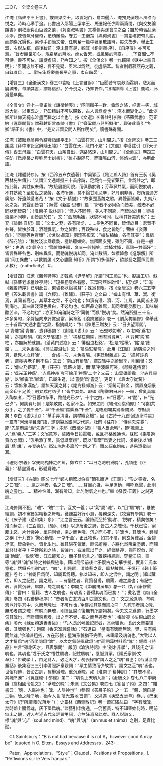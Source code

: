 二○八　全梁文卷三八

江淹《詣建平王上書》。按齊梁文士，取青妃白，駢四儷六，淹獨見漢魏人風格而悦之，時時心摹手追。此書出入鄒陽上梁孝王、馬遷報任少卿兩篇間，《與交友論隱書》則嵇康與山巨源之遺，《報袁叔明書》又楊惲與孫會宗之亞；雖於時習刮磨未淨，要皆氣骨權奇，絶類離倫，卷五一王僧孺《與何炯書》一篇差堪把臂共語，而頗傷冗縟也。梁作手如簡文帝、任昉輩一篇中著單散語時，每失故步，舉止生澀，右棿左杌，躓後跋前；淹未嘗有是，觀其《銅劍讚·序》、《自序傳》亦可知焉。“昔者賤臣叩心，飛霜擊於燕地，庶女告天，振風襲於齊臺。……下官聞仁不可恃，善不可依，謂徒虚語，乃今知之”。按《全漢文》卷一九鄒陽《獄中上書自明》：“臣聞忠無不報，信不見疑，臣常以爲然，徒虚語耳。昔者荆軻慕燕丹之義，白虹貫日，……衛先生爲秦畫長平之事，太白蝕昴”；

【增訂三】《全後漢文》卷三○袁紹《上書自訴》：“臣聞昔有哀歎而霜隕，悲哭而崩城者。每讀其書，謂爲信然。於今況之，乃知妄作。”祖構鄒陽《上書》發端，此爲最早矣。

《全晉文》卷七一皇甫謐《讓徵聘表》：“臣聞鄒子一歎，霜爲之降，杞妻一感，城爲大崩。以臣況之，乃知精誠不可以賤致，古人言爲虚也”；淹本而變化之。“此少卿所以仰天槌心泣盡而繼之以血也”。按《文選》李善註引李陵《答蘇武書》；范正敏《遯齋閒覽》謂蘇軾斷言李陵《書》乃“齊梁間小兒所擬作”，觀淹此篇引“少卿”語正出《書》中，“是又非齊梁間人所作明矣”。讀書殊得間。

江淹《被黜爲吴興令辭牋詣建平王》：“白雲在天，山川間之。”按《全齊文》卷二三謝朓《拜中軍記室辭隨王牋》：“白雲在天，龍門不見”；《文選》李善註引《穆天子傳》西王母謡：“白雲在天，山陵自出，道路悠遠，山川間之。”《全梁文》卷四三任昉《爲庾杲之與劉居士虯書》：“雖心路咫尺，而事隔山河，悠悠白雲”，亦用此語。

江淹《雜體詩序》。按《西泠五布衣遺著》中吴穎芳《臨江鄉人詩》首有王昶《吴西林先生傳》：“又謂江文通雜擬三十首序詩，足爲拘一見者藥石，並爲註之”，即指此篇，其註似未傳。“故蛾眉詎同貌，而俱動於魄；芳草寧共氣，而同悦於魂，不其然歟？至於世之諸賢，各滯所迷，莫不論甘則忌辛，好丹則非素，豈所謂通方廣恕、好遠兼愛者哉！”按《文子·精誠》：“故秦楚燕魏之歌，異聲而皆樂，九夷八狄之哭，異聲而皆哀”；陸賈《新語·思務》篇：“好者不必同色而皆美，醜者不必同狀而皆惡”；《淮南子·説林訓》：“佳人不同體，美人不同貌，而皆説於目；梨橘棗栗不同味，而皆調於口”，又：“西施毛嬙，狀貌不可同，世稱其好美鈞也”；王充《論衡·自紀》篇：“文士之務，各有所從，……美色不同面，皆佳於目；悲音不共聲，皆快於耳；酒醴異氣，飲之皆醉；百穀殊味，食之皆飽”；曹植《妾薄命》：“同量等色齊顔”；《世説·品藻》劉瑾答桓玄：“樝梨橘柚，各有其美”；曹組《醉花陰》：“梅妝淺淡風蛾裊，隨路聽嬉笑。無限面皮兒，雖則不同，各是一般好”；史浩《如夢令》：“雪臉間朱顔，各自一般輕妙，忒掉忒掉，真個一雙兩好”；皆言殊聲各色、别味異氣，而動魄悦魂却同。淹此數語，如標韓愈《進學解》所謂“同工異曲”，以救劉勰《文心雕龍·知音》所謂“知多偏好”，欲談藝之圓照而廣大教化（catholicity）耳。

【增訂四】江淹《雜體詩序》即韓愈《進學解》所謂“同工異曲”也，擬議工切。蘇軾《孫莘老求墨妙亭詩》：“短長肥瘦各有態，玉環飛燕誰敢憎”，紀昀評：“江淹《雜擬詩序》已明此旨，東坡移以論書耳”；殊爲具眼。按《全唐文》卷六三五李翱《答朱載言書》論《六經》、《離騷》、《莊子》之文曰：“如山有恒、華、嵩、衡焉，其同者高也，其草木之榮，不必均也；如瀆有淮、濟、河、江焉，其同者出源到海也，其曲直淺深色黄白，不必均也。如百品之雜焉，其同者飽於腹也，其味鹹酸苦辛，不必均也”；亦正如淹論詩之不“同貌”而俱“悦魂”矣。然淹所擬三十首，殊多累句，余常怪向來評賞過當。梁章鉅《浪跡叢談》卷一《劉芙初編修》條舉此三十首爲“文通才盡”之證，指摘頗允：“如《陳思王贈友》云：‘日夕望青閣’，以‘青樓’爲‘青閣’，豈非湊韻？《謝臨川游山》云：‘石壁映初晰’，以‘初晰’爲‘初陽’，亦是趁韻。《劉文學感遇》云：‘橘柚在南園，因君爲羽翼’，以‘羽翼’説‘橘柚’，亦無解於就韻。《潘黄門述哀》云：‘徘徊泣松銘’，‘松’是‘松楸’，‘銘’是‘誌銘’，……未免牽强。《郭弘農游仙》云：‘隐淪駐精魄’，此用《江賦》‘納隱淪之列真，挺異人之精魄’，……合成一句，未免乖隔。《孫廷尉雜述》云：‘憑軒詠堯老’，謂堯與老子則不倫；又云：‘南山有綺皓’，謂四皓中之綺里季，則偏舉；又云：‘傳火乃薪草’，用《莊子》‘爲薪火傳’，而‘草’字湊韻可笑。《顔特進侍宴》云：‘瑶光正神縣’，‘赤縣神州’豈可摘用‘神縣’二字？又云：‘山雲備卿靄，池卉具靈變’，以‘卿靄’爲‘卿雲’，已屬生造，以‘靈變’爲‘靈芝’，更奇！《袁太守從駕》云：‘雲旆象漢旋’，謂如天漢之轉；《謝光禄郊游》云：‘烟駕可辭金’，謂置身烟景而金印不足羨；則又成何語乎！”皆中其失。即如《陶徵君田居》一首，曾亂真編入陶集者，而“日暮巾柴車，路闇光已夕”，十字之内，曰“日暮”，曰“闇”，曰“光已夕”，何詞費乃爾！是類敗闕，名家不免。如宋之問《端州别袁侍郎》：“明朝共分手，之子愛千金”，以“千金軀”縮脚爲“千金”，是臨別囑其爲看錢奴、守財虜矣！李白《游太山》：“舉手弄清淺，誤攀織女機”，因《古詩十九首·迢迢牽牛星》一篇有“河漢清且淺”語，遂割裂爲銀河之代詞。杜甫《往在》：“侍祠恧先露”，節“先蒙雨露”爲“先露”二字；宋祁《西樓夕望》：“羲人卧此時”，節“羲皇上人”爲“羲人”二字；文省意塞，施諸今日拍電報，或且扞格難通也。蘇軾《乘舟過賈收水閣》：“淚垢添丁面，貧低舉案蛾”，既以“舉案”爲妻之代詞，復歇後以“蛾眉”爲“蛾”，亦資笑枋。然江淹聚多篇於一題之下，而又語疵紛如，遂易遭指摘耳。

《禮記·祭義》宰我問鬼神之名節，鄭玄註：“耳目之聰明爲魄”，孔穎達《正義》：“精靈爲魂，形體爲魄。”

【增訂三】《左傳》昭公七年“鄭人相驚以伯有”節孔穎達《正義》：“形之靈者，名之曰‘魄’，……氣之神者，名之曰‘魂’。……耳目心識，手足運動，啼呼爲聲，此則魄之靈也。……精神性識，漸有所知，此則附氣之神也。”較《祭義·正義》之説更詳。

江淹修詞不犯，“魂”、“魄”二字，互文一義；以“氣”屬“魂”，以“目”屬“魄”，雖依經訓，初不寓優劣精粗之軒輊。錢謙益好行小慧，每務深文，《牧齋有學集》卷一七《宋子建〈遥和集〉序》：“江之言云云。論詩而至於‘動魂’、‘悦魄’，精矣微矣！推而極之，《三百篇》、《騷》、《雅》以迄唐後之詩，皆古人之魄也。千秋已往，窮塵未來，片什染神，單詞刺骨，揚之而色飛，沉之而心死，非魄也，其魂也。鍾嶸之稱《十九首》‘驚心動魄，一字千金’，正此物也。如其不爾，則玄黄律吕，金碧浮沉，皆象物也，皆化生也。雖其駢花儷葉，餘波綺麗，亦將化爲陳羹塗飯，而矧其諓諓者乎！子建所和之詩，皆魄也，有魂焉以尸之。經營將迎，意匠怳忽，所謂‘動魄’、‘悦魂’者，江氏能知之，而子建能言之。”蓋挾持經訓，穿鑿江語，直等“魂”與“魄”於詩之神韻與迹象，藉以隱斥前後七子復古之句摹字擬，實非江氏本意也。然錢氏判别“魂”、“魄”，則是明、清談藝之常，聊拈數例。于慎行《穀山筆麈》卷七：“神屬目爲明，知屬耳爲聰。神以知來，即人之悟性，謂之明；知以藏往，即人之記性，謂之聰。……有悟性者，資質發揚，屬陽，魂之屬也；有記性者，資質沉著，屬陰，魄之屬也”；李開先《中麓閒居集》卷一○《對山康修撰傳》：“嘗曰：‘經籍、古人之魄也，有魂焉；吾得其魂而已矣！’”；戴名世《南山全集》卷四《程偕柳稿序》：“昔者余亡友方百川之論文也，曰：‘文之爲道順，有魂焉以行乎其中，文而無魂也，不可作也。’余嘗推其意而論之曰：凡有形者謂之魄，無形者謂之魂；有魄而無魂，則僵且腐而復無有所謂物矣。今夫文之爲道，行墨字句其魄也，而所謂魂焉者，出之而不覺、視之而無迹者也”；梅曾亮《柏梘山房文集》卷六《練伯穎遺書書後》：“凡人長於考證記問者，其魄强也，長於文章義理者，其魂强也”；趙熙《香宋室詩鐘話》：“石遺曰：‘星海有魂而無魄，樊、易有魄而無魂。’余論甚粗劣，方在形貌；星海形貌猶不完固，未暇議及魂魄也。”大致以人之才情爲“魂”而學問爲“魄”，以文之氣韻風致爲“魂”而詞藻材料爲“魄”；鍾嶸《詩品》中言“雖謝天才，且表學問”，嚴羽《滄浪詩話》主“别才非學”，與錢氏之“非魄也，其魂也”或于氏之“悟性屬魂，記性屬魄”，意脈貫承。《顔氏家訓·文章》：“但成學士，自足爲人，必乏天才，勿强操筆”謂人之乏“魂”者也；《苕溪漁隱叢話》後集卷三三引李清照評秦觀詞：“專主情致而少故實”，謂文之乏“魄”者也。世俗相傳，皆沿古訓，輕舉爲魂，重沉爲魄，如《淮南子·精神訓》：“其魄不抑，其魂不騰”；《黄庭經·中部經》第二：“魂欲上天魄入淵”；《全唐文》卷七八二李商隱《奠相國令狐文》：“浮魂沉魄”；朱熹《文公集》卷四七《答吕子約》之四：“雜書云：‘魂、人陽神也；魄、人陰神也’”（參觀《答吕子約》之一五：“體、魄自是二物，魄之降乎地，猶今人言‘眼光落地’云爾”，又洪邁《夷堅支志甲》卷六《巴東太守》記“所謂‘眼光落地’”）；史震林《西青散記》卷一蕭紅降乩曰：“字有魂魄，焚時烟上騰爲魂，灰下墜爲魄。”談藝引申傍通，一仍舊貫，特不知肇始何時，明前似未之覩，近人考述古代文評習用語，亦無注意及此者。西人説詩文，標“魂”與“心”（soul and mind）、“魄”與“魂”（animus et anima）之别，足資比勘。











　Cf. Saintsbury：“B is not bad because it is not A，however good A may be”（quoted in O. Elton，Essays and Addresses，243）.

　Pater，Appreciations，“Style”；Claudel，Positions et Propositions，I. “Réflexions sur le Vers français.”